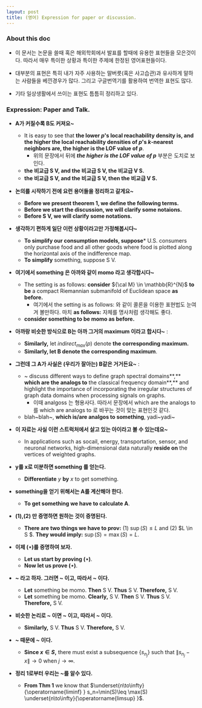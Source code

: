```yaml
---
layout: post
title: (영어) Expression for paper or discussion. 
---
```


### About this doc

- 이 문서는 논문을 쓸때 혹은 해외학회에서 발표를 할때에 유용한 표현들을 모은것이다. 따라서 매우 특이한 상황과 특이한 주제에 한정된 영어표현들이다. 

- 대부분의 표현은 특히 내가 자주 사용하는 말버릇(혹은 사고습관)과 유사하게 말하는 사람들을 베낀경우가 많다. 그리고 구글번역기를 활용하여 번역한 표현도 많다.  
- 기타 일상생활에서 쓰이는 표현도 틈틈히 정리하고 있다. 

### Expression: Paper and Talk. 

- **A가 커질수록 B도 커져요~** 
  - It is easy to see that **the lower $p$'s local reachability density is, and the higher the local reachability densities of $p$'s $k$-nearest neighbors are, the higher is the LOF value of $p$**. 
    - 위의 문장에서 뒤에 ***the higher is the LOF value of $p$*** 부분은 도치로 보인다. 
  - **the 비교급 S V, and the 비교급 S V, the 비교급 V S.**
  - **the 비교급 S V, and the 비교급 S V, then the 비교급 V S.**

- **논의를 시작하기 전에 요런 용어들을 정리하고 갈게요~** 
  - **Before we present theorem 1, we define the following terms.** 
  - **Before we start the discussion, we will clarify some notaions.**
  - **Before S V, we will clarify some notations.** 

- **생각하기 편하게 일단 이런 상황이라고만 가정해봅시다~** 
  - **To simplify our consumption models, suppose*** U.S. consumers only purchase food and all other goods where food is plotted along the horizontal axis of the indifference map.
  - **To simplify** something, suppose S V. 

- **여기에서 something 은 아까와 같이 momo 라고 생각합시다~** 
  - The setting is as follows: **consider** ${\cal M} \in \mathbb{R}^{N}$ **to be** a compact Riemannian submanifold of Euclidean space **as before.**  
    - 여기에서 the setting is as follows: 와 같이 콜론을 이용한 표현법도 눈여겨 볼만하다. 마치 **as follows:** 자체를 명사처럼 생각해도 좋다. 
  - **consider something to be momo as before.** 
 
- **아까랑 비슷한 방식으로 B는 아까 그거의 maximum 이라고 합시다~** : 
  - **Similarly,** let $indirect_{max}(p)$ denote **the corresponding maximum.**
  - **Similarly, let B denote the corresponding maximum**. 

- **그런데 그 A가 사실은 (우리가 잘아는) B같은 거거든요~** : 
  - ~ discuss different ways to define graph spectral domains**,** **which are the analogs to** the classical frequency domain**,** and highlight the importance of incorporating the irregular structures of graph data domains when processing signals on graphs. 
    - 이때 analgoss 는 형용사다. 따라서 문장에서 which are the analogs to 를 which are analogs to 로 바꾸는 것이 맞는 표현인것 같다. 
  - blah~blah~, **which is/are analgos to something**, yadi~yadi~ 

- **이 자료는 사실 이런 스트럭처에서 살고 있는 아이라고 볼 수 있는데요~** 
  - In applications such as socail, energy, transportation, sensor, and neuronal networks, high-dimensional data naturally **reside on** the vertices of weighted graphs. 

- **y를 x로 미분하면 something 를 얻는다.** 
  - **Differentiate** $y$ **by** $x$ to get something. 

- **something을 얻기 위해서는 A를 계산해야 한다.** 
  - **To get something we have to calculate A**.

- **(1),(2) 만 증명하면 원하는 것이 증명된다.** 
  - **There are two things we have to prov:** (1) $\sup(S) \leq L$ and (2) $L \in S $. **They would imply:** $\sup(S) = \max(S) = L$.

- **이제 $(\star)$를  증명하여 보자.** 
  - **Let us start by proving $(\star)$**. 
  - **Now let us prove $(\star)$**. 

- **~ 라고 하자. 그러면 ~ 이고, 따라서 ~ 이다.**
  - **Let** something be momo. **Then** S V. **Thus** S V. **Therefore,** S V. 
  - **Let** something be momo. **Clearly,** S V. **Then** S V. **Thus** S V. **Therefore,** S V. 

- **비슷한 논리로 ~ 이면 ~ 이고, 따라서 ~ 이다.** 
  - **Similarly,** S V. **Thus** S V. **Therefore,** S V. 

- **~ 때문에 ~ 이다.** 
  - **Since $x \in S$,** there must exist a subsequence $\{s_{n_j}\}$ such that $\|s_{n_j}-x\| \to 0$ when $j\to \infty$. 
  
- **정리 1로부터 우리는 ~를 알수 있다.** 
  - **From Thm 1** we know that $\underset{n\to\infty}{\operatorname{liminf} } s_n=\min(S)\leq \max(S) \underset{n\to\infty}{\operatorname{limsup} }$. 







